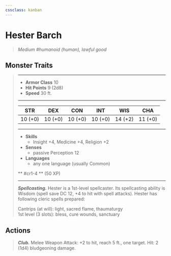 ```yaml
---
cssclass: kanban
---
```


# Hester Barch
>*Medium #humanoid (human), lawful good*
## Monster Traits
>___
>- **Armor Class** 10
>- **Hit Points** 9 (2d8)
>- **Speed** 30 ft.
>___
>|STR|DEX|CON|INT|WIS|CHA|
>|:---:|:---:|:---:|:---:|:---:|:---:|
>|10 (+0)|10 (+0)|10 (+0)|10 (+0)|14 (+2)|11 (+0)|
>___
>- **Skills**
>	 - Insight +4, Medicine +4, Religion +2
>- **Senses**
>	 - passive Perception 12
>- **Languages**
>	 - any one language (usually Common)
>
> ** #cr1-4 ** (50 XP)
>___
>***Spellcasting.*** Hester is a 1st-level spellcaster. Its spellcasting ability is Wisdom (spell save DC 12, +4 to hit with spell attacks). Hester has following cleric spells prepared:  
>
>Cantrips (at will): light, sacred flame, thaumaturgy  
>1st level (3 slots): bless, cure wounds, sanctuary  
>
## Actions
>***Club.*** Melee Weapon Attack: +2 to hit, reach 5 ft., one target. Hit: 2 (1d4) bludgeoning damage.